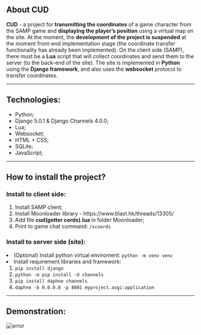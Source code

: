 <h2>About CUD</h2>
<strong>CUD</strong> - a project for <strong>transmitting the coordinates</strong> of a game character from the SAMP game and <strong>displaying the player’s position</strong> using a virtual map on the site. 
At the moment, the <strong>development of the project is suspended</strong> at the moment front-end implementation stage (the coordinate transfer functionality has already been implemented). 
On the client side (SAMP), there must be a <strong>Lua</strong> script that will collect coordinates and send them to the server (to the back-end of the site). 
The site is implemented in <strong>Python</strong> using the <strong>Django framework</strong>, and also uses the <strong>websocket</strong> protocol to transfer coordinates.

<hr>

<h2>Technologies:</h2>
<ul>
  <li>Python;</li>
  <li>Django 5.0.1 & Django Channels 4.0.0;</li>
  <li>Lua;</li>
  <li>Websocket;</li>
  <li>HTML + CSS;</li>
  <li>SQLite;</li>
  <li>JavaScript;</li>
</ul>

<hr>
<h2>How to install the project?</h2>
<h3>Install to client side:</h3>
<ol>
  <li>Install SAMP client;</li>
  <li>Install Moonloader library - https://www.blast.hk/threads/13305/</li>
  <li>Add file <strong>cud(getter cords).lua</strong> in folder Moonloader;</li>
  <li>Print to game chat command: <code>/scoords</code></li>
</ol>

<h3>Install to server side (site):</h3>
  <li>(Optional) Install python virtual enviroment:
  <code>python -m venv venv</code></li>
  <li>Install requirement libraries and framework:
    <ol>
      <li><code>pip install django</code></li>
      <li><code>python -m pip install -U channels</code></li>
      <li><code>pip install daphne channels</code></li>
      <li><code>daphne -b 0.0.0.0 -p 8001 myproject.asgi:application</code></li>
    </ol>
  </li>
</ol>

<hr>

<h2>Demonstration:</h2>

![error](https://github.com/Enmadnessgine/zzzzzzzzz?raw=true)

